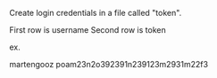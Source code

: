 Create login credentials in a file called "token".

First row is username
Second row is token

ex. 

martengooz
poam23n2o392391n239123m2931m22f3
